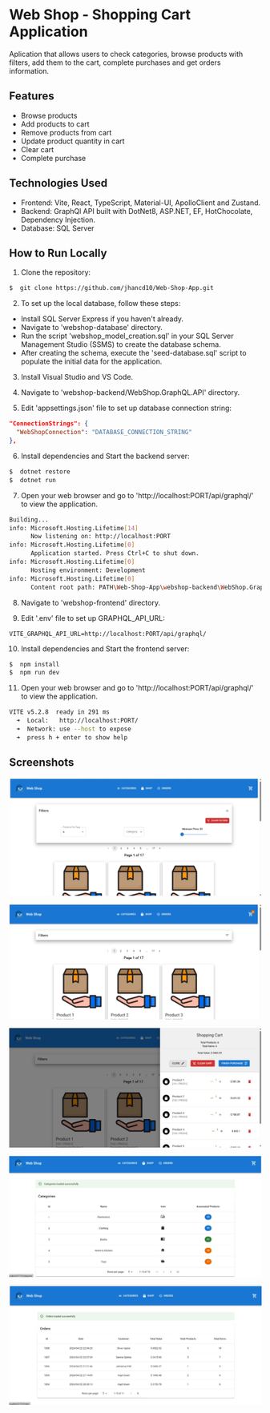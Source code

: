 # Web Shop - Shopping Cart Application

Aplication that allows users to check categories, browse products with filters, add them to the cart, complete purchases and get orders information.


## Features

- Browse products
- Add products to cart
- Remove products from cart
- Update product quantity in cart
- Clear cart
- Complete purchase

## Technologies Used

- Frontend: Vite, React, TypeScript, Material-UI, ApolloClient and Zustand.
- Backend: GraphQl API built with DotNet8, ASP.NET, EF, HotChocolate, Dependency Injection.
- Database: SQL Server


## How to Run Locally

1. Clone the repository:

```bash
$  git clone https://github.com/jhancd10/Web-Shop-App.git
```

2. To set up the local database, follow these steps:
- Install SQL Server Express if you haven't already.
- Navigate to 'webshop-database' directory.
- Run the script 'webshop_model_creation.sql' in your SQL Server Management Studio (SSMS) to create the database schema.
- After creating the schema, execute the 'seed-database.sql' script to populate the initial data for the application.

3. Install Visual Studio and VS Code.

4. Navigate to 'webshop-backend/WebShop.GraphQL.API' directory.

5. Edit 'appsettings.json' file to set up database connection string:
```json
"ConnectionStrings": {
  "WebShopConnection": "DATABASE_CONNECTION_STRING"
},
```

6. Install dependencies and Start the backend server:
```bash
$  dotnet restore
$  dotnet run
```

7. Open your web browser and go to 'http://localhost:PORT/api/graphql/' to view the application.
```bash
Building...
info: Microsoft.Hosting.Lifetime[14]
      Now listening on: http://localhost:PORT
info: Microsoft.Hosting.Lifetime[0]
      Application started. Press Ctrl+C to shut down.
info: Microsoft.Hosting.Lifetime[0]
      Hosting environment: Development
info: Microsoft.Hosting.Lifetime[0]
      Content root path: PATH\Web-Shop-App\webshop-backend\WebShop.GraphQL.API
```

8. Navigate to 'webshop-frontend' directory.

9. Edit '.env' file to set up GRAPHQL_API_URL:
```
VITE_GRAPHQL_API_URL=http://localhost:PORT/api/graphql/
```

10. Install dependencies and Start the frontend server:
```bash
$  npm install
$  npm run dev
```

11. Open your web browser and go to 'http://localhost:PORT/api/graphql/' to view the application.
```bash
VITE v5.2.8  ready in 291 ms
  ➜  Local:   http://localhost:PORT/
  ➜  Network: use --host to expose
  ➜  press h + enter to show help
```

## Screenshots

![Alt text](/screenshots/catalogFilters.jpeg?raw=true "Catalog and Filters")

![Alt text](/screenshots/AddItemsCart.jpeg?raw=true "Items added to Shopping Cart")

![Alt text](/screenshots/Cart.jpeg?raw=true "Shopping Cart")

![Alt text](/screenshots/Categories.jpeg?raw=true "Categories")

![Alt text](/screenshots/Orders.jpeg?raw=true "Orders")
